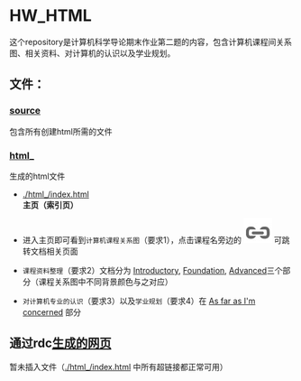 # HW_HTML

这个repository是计算机科学导论期末作业第二题的内容，包含计算机课程间关系图、相关资料、对计算机的认识以及学业规划。  

[^_^]: # 这个项目是我对《深入理解计算机系统》第三版配套实验的解答和我写的笔记，实验文件在目录[labs](./labs/)下，来源[Lab Assignments](http://csapp.cs.cmu.edu/3e/labs.html)。

## 文件：

### [source](./source)

包含所有创建html所需的文件

### [html_](./html_)

生成的html文件

- [./html_/index.html](html_/index.html)       
**主页（索引页）**  

- 进入主页即可看到`计算机课程关系图`（要求1），点击课程名旁边的 ![linklogo](./linklogo.jpg) 可跳转文档相关页面

- `课程资料整理`（要求2）文档分为 [Introductory](./html_/basic/intr_index.html#introductory-subjects), [Foundation](./html_/core/core_index.html#foundation-subjects), [Advanced](./html_/advanced/adv_index.html#advanced-subjects)三个部分（课程关系图中不同背景颜色与之对应）

- `对计算机专业的认识`（要求3）以及`学业规划`（要求4）在 [As far as I'm concerned](./html_/view/view_index.html#as-far-as-i-m-concerned) 部分

## 通过rdc[生成的网页](https://intro-to-cs-hw.readthedocs.io/en/latest/?)

暂未插入文件（[./html_/index.html](html_/index.html) 中所有超链接都正常可用）